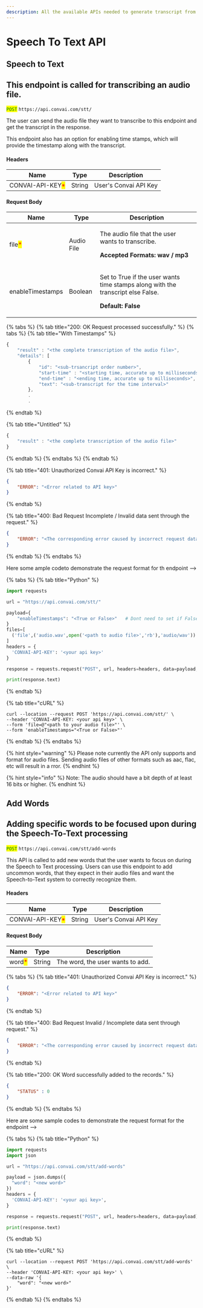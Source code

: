 ```yaml
---
description: All the available APIs needed to generate transcript from audio files.
---
```


# Speech To Text API

## Speech to Text

## This endpoint is called for transcribing an audio file.

<mark style="color:green;">`POST`</mark> `https://api.convai.com/stt/`

The user can send the audio file they want to transcribe to this endpoint and get the transcript in the response.

This endpoint also has an option for enabling time stamps, which will provide the timestamp along with the transcript.

#### Headers

| Name                                             | Type   | Description           |
| ------------------------------------------------ | ------ | --------------------- |
| CONVAI-API-KEY<mark style="color:red;">\*</mark> | String | User's Convai API Key |

#### Request Body

| Name                                   | Type        | Description                                                                                                                  |
| -------------------------------------- | ----------- | ---------------------------------------------------------------------------------------------------------------------------- |
| file<mark style="color:red;">\*</mark> |  Audio File | <p>The audio file that the user wants to transcribe.</p><p><strong>Accepted Formats: wav / mp3</strong></p>                  |
| enableTimestamps                       | Boolean     | <p>Set to True if the user wants time stamps along with the transcript else False.</p><p><strong>Default: False</strong></p> |

{% tabs %}
{% tab title="200: OK Request processed successfully." %}
{% tabs %}
{% tab title="With Timestamps" %}
```javascript
{ 
	"result" : "<the complete transcription of the audio file>",
	"details": [
		{
			"id": "<sub-trsancript order number>",
			"start-time" : "<starting time, accurate up to milliseconds>",
			"end-time" : "<ending time, accurate up to milliseconds>",
			"text": "<sub-transcript for the time interval>"
		},
		.
		.

```
{% endtab %}

{% tab title="Untitled" %}
```javascript
{ 
	"result" : "<the complete transcription of the audio file>"
}
```
{% endtab %}
{% endtabs %}
{% endtab %}

{% tab title="401: Unauthorized Convai API Key is incorrect." %}
```json
{
    "ERROR": "<Error related to API key>"
}
```
{% endtab %}

{% tab title="400: Bad Request Incomplete / Invalid data sent through the request." %}
```json
{
    "ERROR": "<The corresponding error caused by incorrect request data>"
}
```
{% endtab %}
{% endtabs %}

Here some ample codeto demonstrate the request format for th endpoint -->

{% tabs %}
{% tab title="Python" %}
```python
import requests

url = "https://api.convai.com/stt/"

payload={
	"enableTimestamps": "<True or False>"	# Dont need to set if False (default).
}
files=[
  ('file',('audio.wav',open('<path to audio file>','rb'),'audio/wav'))
]
headers = {
  'CONVAI-API-KEY': '<your api key>'
}

response = requests.request("POST", url, headers=headers, data=payload, files=files)

print(response.text)
```
{% endtab %}

{% tab title="cURL" %}
```shell
curl --location --request POST 'https://api.convai.com/stt/' \
--header 'CONVAI-API-KEY: <your api key>' \
--form 'file=@"<path to your audio file>"' \
--form 'enableTimestamps="<True or False>"'
```
{% endtab %}
{% endtabs %}

{% hint style="warning" %}
Please note currently the API only supports and format for audio files. Sending audio files of other formats such as aac, flac, etc will result in a rror.
{% endhint %}

{% hint style="info" %}
Note: The audio should have a bit depth of at least 16 bits or higher.
{% endhint %}

## Add Words

## Adding specific words to be focused upon during the Speech-To-Text processing

<mark style="color:green;">`POST`</mark> `https://api.convai.com/stt/add-words`

This API is called to add new words that the user wants to focus on during the Speech to Text processing. Users can use this endpoint to add uncommon words, that they expect in their audio files and want the Speech-to-Text system to correctly recognize them.

#### Headers

| Name                                             | Type   | Description           |
| ------------------------------------------------ | ------ | --------------------- |
| CONVAI-API-KEY<mark style="color:red;">\*</mark> | String | User's Convai API Key |

#### Request Body

| Name                                   | Type   | Description                      |
| -------------------------------------- | ------ | -------------------------------- |
| word<mark style="color:red;">\*</mark> | String | The word, the user wants to add. |

{% tabs %}
{% tab title="401: Unauthorized Convai API Key is incorrect." %}
```json
{
    "ERROR": "<Error related to API key>"
}
```
{% endtab %}

{% tab title="400: Bad Request Invalid / Incomplete data sent through request." %}
```json
{
    "ERROR": "<The corresponding error caused by incorrect request data>"
}
```
{% endtab %}

{% tab title="200: OK Word successfully added to the records." %}
```json
{
    "STATUS" : 0
}
```
{% endtab %}
{% endtabs %}



Here are some sample codes to demonstrate the request format for the endpoint -->

{% tabs %}
{% tab title="Python" %}
```python
import requests
import json

url = "https://api.convai.com/stt/add-words"

payload = json.dumps({
  "word": "<new word>"
})
headers = {
  'CONVAI-API-KEY': '<your api key>',
}

response = requests.request("POST", url, headers=headers, data=payload)

print(response.text)
```
{% endtab %}

{% tab title="cURL" %}
```shell
curl --location --request POST 'https://api.convai.com/stt/add-words' \
--header 'CONVAI-API-KEY: <your api key>' \
--data-raw '{
    "word": "<new word>"
}'
```
{% endtab %}
{% endtabs %}
